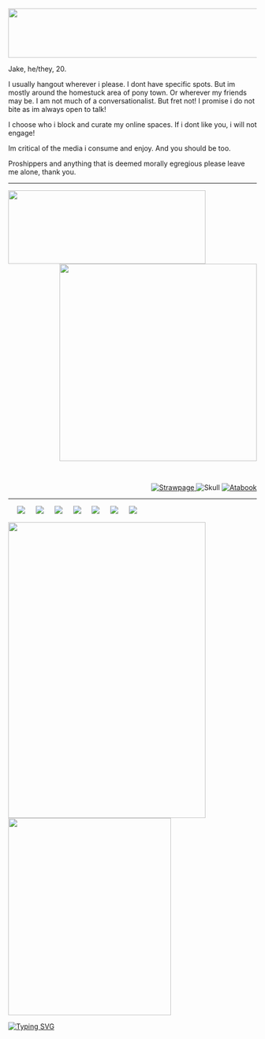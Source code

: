 <p>
  <p align="center">
 &emsp; <img src="https://file.garden/aGDXODTF9XysU3WW/h.png" height="100" width="1000"> </p>

<p align="Left">

Jake, he/they, 20. 

 I usually hangout wherever i please. I dont have specific spots. But im mostly around the homestuck area of pony town. Or wherever my friends may be. 
 I am not much of a conversationalist. But fret not! I promise i do not bite as im always open to talk! 

 I choose who i block and curate my online spaces. If i dont like you, i will not engage! 

 Im critical of the media i consume and enjoy. And you should be too.

 Proshippers and anything that is deemed morally egregious please leave me alone, thank you. 

 
  <hr>
<img src="https://file.garden/aGDXODTF9XysU3WW/image.png" align="left" height="149px" width="400px">

 
<p align="right"> <img src="https://file.garden/aGDXODTF9XysU3WW/kMyR.gif" width="400px">

&emsp;<br>

  *<p align="right">*
   <a href="https://2xpistolkind.straw.page/">![Strawpage](https://file.garden/aGDXODTF9XysU3WW/kMAe.gif) </a> 
    ![Skull](https://file.garden/aGDXODTF9XysU3WW/73163f79.png) <a href="https://golgothasterror.atabook.org/">![Atabook](https://picasion.com/gl/92/kMAd.gif) </a> 
<hr>
</p>
<p align="left">
  &emsp; <img src="https://file.garden/aGDXODTF9XysU3WW/d51.jpg"> &emsp; <img src="https://file.garden/aGDXODTF9XysU3WW/j13.png"> &emsp; <img src="https://file.garden/aGDXODTF9XysU3WW/i18.png"> &emsp;
    <img src="https://file.garden/aGDXODTF9XysU3WW/d64.gif"> &emsp; <img src="https://file.garden/aGDXODTF9XysU3WW/e9.gif"> &emsp; <img src="https://file.garden/aGDXODTF9XysU3WW/g11.gif"> &emsp;
      <img src="https://file.garden/aGDXODTF9XysU3WW/daw7880-0eee2ec4-dc30-468e-82a1-23b112ae9f10.png"> &emsp; </p>

    
<img src="https://lastfm-recently-played.vercel.app/api?user=fireholster&loved=true" align="left"  height="600px" width="400px"> 

  <img src="https://file.garden/aGDXODTF9XysU3WW/6272921f7e0926b8362765eb59664679.jpg" align="center" height="400px" width="330px">
    
  
  <p align="left"> <a href="https://git.io/typing-svg"><img src="https://readme-typing-svg.demolab.com?font=Fira+Code&pause=1000&color=1F9400&width=445&lines=No+pain%2C+no+gain." alt="Typing SVG" /></a> </p>
